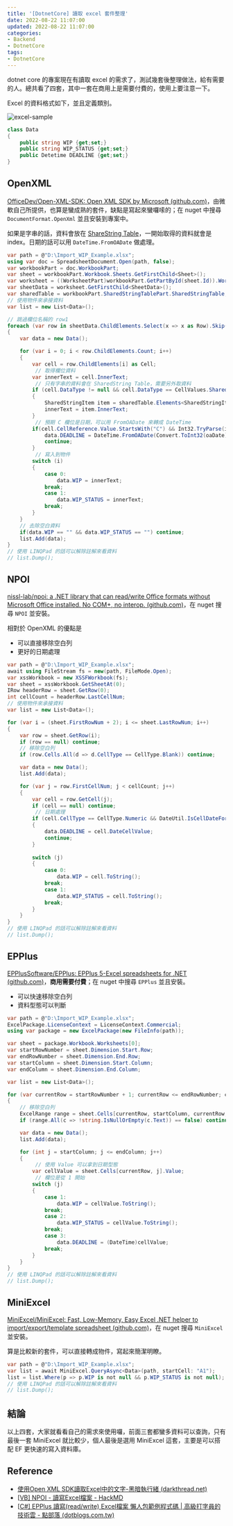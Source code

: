 ```yaml
---
title: '[DotnetCore] 讀取 excel 套件整理'
date: 2022-08-22 11:07:00
updated: 2022-08-22 11:07:00
categories:
- Backend
- DotnetCore
tags:
- DotnetCore
---
```


dotnet core 的專案現在有讀取 excel 的需求了，測試幾套後整理做法，給有需要的人。總共看了四套，其中一套在商用上是需要付費的，使用上要注意一下。

<!-- more -->

Excel 的資料格式如下，並且定義類別。

![excel-sample](excel-sample.png)

```c#
class Data
{
	public string WIP {get;set;}
	public string WIP_STATUS {get;set;}
	public Detetime DEADLINE {get;set;}
}
```

## OpenXML

[OfficeDev/Open-XML-SDK: Open XML SDK by Microsoft (github.com)](https://github.com/OfficeDev/Open-XML-SDK)，由微軟自己所提供，也算是蠻成熟的套件，缺點是寫起來蠻囉嗦的；在 nuget 中搜尋 `DocumentFormat.OpenXml` 並且安裝到專案中。

如果是字串的話，資料會放在 [ShareString Table](https://docs.microsoft.com/en-us/office/open-xml/working-with-the-shared-string-table?redirectedfrom=MSDN)，一開始取得的資料就會是 index。日期的話可以用 `DateTime.FromOADate` 做處理。

```c#
var path = @"D:\Import_WIP_Example.xlsx";
using var doc = SpreadsheetDocument.Open(path, false);
var workbookPart = doc.WorkbookPart;
var sheet = workbookPart.Workbook.Sheets.GetFirstChild<Sheet>();
var worksheet = ((WorksheetPart)workbookPart.GetPartById(sheet.Id)).Worksheet;
var sheetData = worksheet.GetFirstChild<SheetData>();
var sharedTable = workbookPart.SharedStringTablePart.SharedStringTable;
// 使用物件來承接資料
var list = new List<Data>();

// 跳過欄位名稱的 row1
foreach (var row in sheetData.ChildElements.Select(x => x as Row).Skip(1))
{
	var data = new Data();

	for (var i = 0; i < row.ChildElements.Count; i++)
	{
		var cell = row.ChildElements[i] as Cell;
         // 取得欄位資料
		var innerText = cell.InnerText;
         // 只有字串的資料會在 SharedString Table，需要另外取資料
		if (cell.DataType != null && cell.DataType == CellValues.SharedString)
		{
			SharedStringItem item = sharedTable.Elements<SharedStringItem>().ElementAt(Int32.Parse(innerText));
			innerText = item.InnerText;
		}
         // 預期 C 欄位是日期，可以用 FromOADate 來轉成 DateTime
		if(cell.CellReference.Value.StartsWith("C") && Int32.TryParse(innerText, out var oaDate)){
			data.DEADLINE = DateTime.FromOADate(Convert.ToInt32(oaDate));
			continue;
		}
         // 寫入到物件
		switch (i)
		{
			case 0:
				data.WIP = innerText;
			break;
			case 1:
				data.WIP_STATUS = innerText;
			break;
		}
    }
    // 去除空白資料
	if(data.WIP == "" && data.WIP_STATUS == "") continue;
	list.Add(data);
}
// 使用 LINQPad 的話可以解除註解來看資料
// list.Dump();
```

## NPOI

[nissl-lab/npoi: a .NET library that can read/write Office formats without Microsoft Office installed. No COM+, no interop. (github.com)](https://github.com/nissl-lab/npoi)，在 nuget 搜尋 `NPOI` 並安裝。

相對於 OpenXML 的優點是

- 可以直接移除空白列
- 更好的日期處理

```c#
var path = @"D:\Import_WIP_Example.xlsx";
await using FileStream fs = new(path, FileMode.Open);
var xssWorkbook = new XSSFWorkbook(fs);
var sheet = xssWorkbook.GetSheetAt(0);
IRow headerRow = sheet.GetRow(0);
int cellCount = headerRow.LastCellNum;
// 使用物件來承接資料
var list = new List<Data>();

for (var i = (sheet.FirstRowNum + 2); i <= sheet.LastRowNum; i++)
{
	var row = sheet.GetRow(i);
	if (row == null) continue;
	// 移除空白列
	if (row.Cells.All(d => d.CellType == CellType.Blank)) continue;

	var data = new Data();
	list.Add(data);

	for (var j = row.FirstCellNum; j < cellCount; j++)
	{
		var cell = row.GetCell(j);
		if (cell == null) continue;
         // 日期處理
		if (cell.CellType == CellType.Numeric && DateUtil.IsCellDateFormatted(cell))
		{
			data.DEADLINE = cell.DateCellValue;
			continue;
		}
		
		switch (j)
		{
			case 0:
				data.WIP = cell.ToString();
			break;
			case 1:
				data.WIP_STATUS = cell.ToString();
			break;
		}
	}
}
// 使用 LINQPad 的話可以解除註解來看資料
// list.Dump();
```

## EPPlus

[EPPlusSoftware/EPPlus: EPPlus 5-Excel spreadsheets for .NET (github.com)](https://github.com/EPPlusSoftware/EPPlus)，**商用需要付費**；在 nuget 中搜尋 `EPPlus` 並且安裝。

- 可以快速移除空白列
- 資料型態可以判斷

```c#
var path = @"D:\Import_WIP_Example.xlsx";
ExcelPackage.LicenseContext = LicenseContext.Commercial;
using var package = new ExcelPackage(new FileInfo(path));

var sheet = package.Workbook.Worksheets[0];
var startRowNumber = sheet.Dimension.Start.Row;
var endRowNumber = sheet.Dimension.End.Row;
var startColumn = sheet.Dimension.Start.Column;
var endColumn = sheet.Dimension.End.Column;

var list = new List<Data>();

for (var currentRow = startRowNumber + 1; currentRow <= endRowNumber; currentRow++)
{
    // 移除空白列
	ExcelRange range = sheet.Cells[currentRow, startColumn, currentRow, endColumn];
	if (range.All(c => !string.IsNullOrEmpty(c.Text)) == false) continue;

	var data = new Data();
	list.Add(data);

	for (int j = startColumn; j <= endColumn; j++)
	{
         // 使用 Value 可以拿到日期型態
		var cellValue = sheet.Cells[currentRow, j].Value;
         // 欄位是從 1 開始
		switch (j)
		{
			case 1:
				data.WIP = cellValue.ToString();
			break;
			case 2:
				data.WIP_STATUS	= cellValue.ToString();
			break;
			case 3:
				data.DEADLINE = (DateTime)cellValue;
			break;
		}
	}
}
// 使用 LINQPad 的話可以解除註解來看資料
// list.Dump();
```

## MiniExcel

[MiniExcel/MiniExcel: Fast, Low-Memory, Easy Excel .NET helper to import/export/template spreadsheet (github.com)](https://github.com/MiniExcel/MiniExcel)，在 nuget 搜尋 `MiniExcel` 並安裝。

算是比較新的套件，可以直接轉成物件，寫起來簡潔明瞭。

```c#
var path = @"D:\Import_WIP_Example.xlsx";
var list = await MiniExcel.QueryAsync<Data>(path, startCell: "A1");
list = list.Where(p => p.WIP is not null && p.WIP_STATUS is not null);
// 使用 LINQPad 的話可以解除註解來看資料
// list.Dump();
```

## 結論

以上四套，大家就看看自己的需求來使用囉，前面三套都蠻多資料可以查詢，只有最後一套 MiniExcel 就比較少，個人最後是選用 MiniExcel 這套，主要是可以搭配 EF 更快速的寫入資料庫。

## Reference

- [使用Open XML SDK讀取Excel中的文字-黑暗執行緒 (darkthread.net)](https://blog.darkthread.net/blog/open-xml-sdk-read-excel-string/)
- [[VB\] NPOI - 讀寫Excel檔案 - HackMD](https://hackmd.io/@carlochuang/npoi)
- [[C#\] EPPlus 讀寫(read/write) Excel檔案 懶人包範例程式碼 | 高級打字員的技術雲 - 點部落 (dotblogs.com.tw)](https://dotblogs.com.tw/shadow/2012/07/13/73385)
